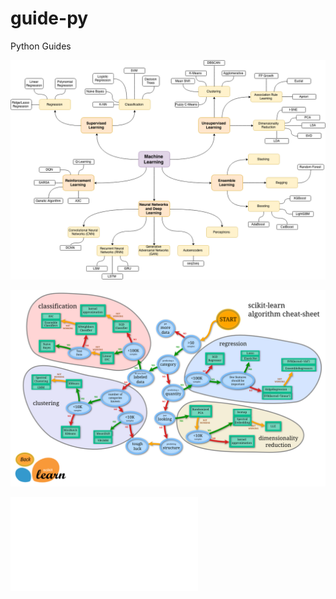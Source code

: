 # guide-py
Python Guides


![ML Map](machine-learning-map.png)

![Scikit Learn Map](scikitlearn_ml_map.png)

![MS Azure](microsoft-machine-learning-algorithm-cheat-sheet-v7.pdf)
